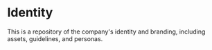 # Identity
This is a repository of the company's identity and branding, including assets, guidelines, and personas.
